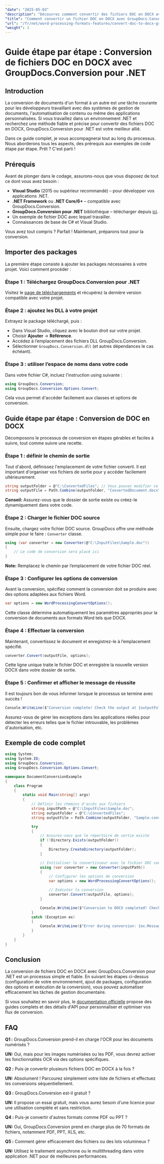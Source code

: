 ```yaml
---
"date": "2025-05-03"
"description": "Découvrez comment convertir des fichiers DOC en DOCX avec GroupDocs.Conversion pour .NET grâce à un guide étape par étape. Améliorez la compatibilité de vos documents et optimisez vos flux de travail."
"title": "Comment convertir un fichier DOC en DOCX avec GroupDocs.Conversion pour .NET (Guide étape par étape)"
"url": "/fr/net/word-processing-formats-features/convert-doc-to-docx-groupdocs-dotnet/"
"weight": 1
---
```


# Guide étape par étape : Conversion de fichiers DOC en DOCX avec GroupDocs.Conversion pour .NET

## Introduction

La conversion de documents d'un format à un autre est une tâche courante pour les développeurs travaillant avec des systèmes de gestion de documents, l'automatisation de contenu ou même des applications personnalisées. Si vous travaillez dans un environnement .NET et recherchez une méthode fiable et précise pour convertir des fichiers DOC en DOCX, GroupDocs.Conversion pour .NET est votre meilleur allié.

Dans ce guide complet, je vous accompagnerai tout au long du processus. Nous aborderons tous les aspects, des prérequis aux exemples de code étape par étape. Prêt ? C'est parti !

## Prérequis

Avant de plonger dans le codage, assurons-nous que vous disposez de tout ce dont vous avez besoin :

- **Visual Studio** (2015 ou supérieur recommandé) – pour développer vos applications .NET.
- **.NET Framework** ou **.NET Core/6+** – compatible avec GroupDocs.Conversion.
- **GroupDocs.Conversion pour .NET** bibliothèque – télécharger depuis [ici](https://releases.groupdocs.com/conversion/net/).
- Un exemple de fichier DOC avec lequel travailler.
- Connaissances de base de C# et Visual Studio.

Vous avez tout compris ? Parfait ! Maintenant, préparons tout pour la conversion.

## Importer des packages

La première étape consiste à ajouter les packages nécessaires à votre projet. Voici comment procéder :

### Étape 1 : Téléchargez GroupDocs.Conversion pour .NET

Visitez le [page de téléchargements](https://releases.groupdocs.com/conversion/net/) et récupérez la dernière version compatible avec votre projet.

### Étape 2 : ajoutez les DLL à votre projet

Extrayez le package téléchargé, puis :

- Dans Visual Studio, cliquez avec le bouton droit sur votre projet.
- Choisir **Ajouter** → **Référence**.
- Accédez à l’emplacement des fichiers DLL GroupDocs.Conversion.
- Sélectionner `GroupDocs.Conversion.dll` (et autres dépendances le cas échéant).

### Étape 3 : utiliser l’espace de noms dans votre code

Dans votre fichier C#, incluez l'instruction using suivante :

```csharp
using GroupDocs.Conversion;
using GroupDocs.Conversion.Options.Convert;
```

Cela vous permet d'accéder facilement aux classes et options de conversion.

## Guide étape par étape : Conversion de DOC en DOCX

Décomposons le processus de conversion en étapes gérables et faciles à suivre, tout comme suivre une recette.

### Étape 1 : définir le chemin de sortie

Tout d'abord, définissez l'emplacement de votre fichier converti. Il est important d'organiser vos fichiers de sortie pour y accéder facilement ultérieurement.

```csharp
string outputFolder = @"C:\ConvertedFiles"; // Vous pouvez modifier ce chemin
string outputFile = Path.Combine(outputFolder, "ConvertedDocument.docx");
```

**Conseil:** Assurez-vous que le dossier de sortie existe ou créez-le dynamiquement dans votre code.

### Étape 2 : Charger le fichier DOC source

Ensuite, chargez votre fichier DOC source. GroupDocs offre une méthode simple pour le faire : `Converter` classe.

```csharp
using (var converter = new Converter(@"C:\InputFiles\Sample.doc"))
{
    // Le code de conversion sera placé ici
}
```

**Note:** Remplacez le chemin par l’emplacement de votre fichier DOC réel.

### Étape 3 : Configurer les options de conversion

Avant la conversion, spécifiez comment la conversion doit se produire avec des options adaptées aux fichiers Word.

```csharp
var options = new WordProcessingConvertOptions();
```

Cette classe détermine automatiquement les paramètres appropriés pour la conversion de documents aux formats Word tels que DOCX.

### Étape 4 : Effectuer la conversion

Maintenant, convertissez le document et enregistrez-le à l’emplacement spécifié.

```csharp
converter.Convert(outputFile, options);
```

Cette ligne unique traite le fichier DOC et enregistre la nouvelle version DOCX dans votre dossier de sortie.

### Étape 5 : Confirmer et afficher le message de réussite

Il est toujours bon de vous informer lorsque le processus se termine avec succès !

```csharp
Console.WriteLine($"Conversion complete! Check the output at {outputFolder}");
```

Assurez-vous de gérer les exceptions dans les applications réelles pour détecter les erreurs telles que le fichier introuvable, les problèmes d'autorisation, etc.

## Exemple de code complet

```csharp
using System;
using System.IO;
using GroupDocs.Conversion;
using GroupDocs.Conversion.Options.Convert;

namespace DocumentConversionExample
{
    class Program
    {
        static void Main(string[] args)
        {
            // Définir les chemins d'accès aux fichiers
            string inputPath = @"C:\InputFiles\Sample.doc";
            string outputFolder = @"C:\ConvertedFiles";
            string outputFile = Path.Combine(outputFolder, "Sample-converted.docx");

            try
            {
                // Assurez-vous que le répertoire de sortie existe
                if (!Directory.Exists(outputFolder))
                {
                    Directory.CreateDirectory(outputFolder);
                }

                // Initialiser le convertisseur avec le fichier DOC source
                using (var converter = new Converter(inputPath))
                {
                    // Configurer les options de conversion
                    var options = new WordProcessingConvertOptions();

                    // Exécuter la conversion
                    converter.Convert(outputFile, options);
                }

                Console.WriteLine($"Conversion to DOCX completed! Check: {outputFile}");
            }
            catch (Exception ex)
            {
                Console.WriteLine($"Error during conversion: {ex.Message}");
            }
        }
    }
}
```

## Conclusion

La conversion de fichiers DOC en DOCX avec GroupDocs.Conversion pour .NET est un processus simple et fiable. En suivant les étapes ci-dessus (configuration de votre environnement, ajout de packages, configuration des options et exécution de la conversion), vous pouvez automatiser efficacement les tâches de gestion documentaire.

Si vous souhaitez en savoir plus, le [documentation officielle](https://docs.groupdocs.com/conversion/net/) propose des guides complets et des détails d'API pour personnaliser et optimiser vos flux de conversion.

## FAQ

**Q1 :** GroupDocs.Conversion prend-il en charge l'OCR pour les documents numérisés ?  

**UN:** Oui, mais pour les images numérisées ou les PDF, vous devrez activer les fonctionnalités OCR via des options spécifiques.

**Q2 :** Puis-je convertir plusieurs fichiers DOC en DOCX à la fois ?  

**UN:** Absolument ! Parcourez simplement votre liste de fichiers et effectuez les conversions séquentiellement.

**Q3 :** GroupDocs.Conversion est-il gratuit ?  

**UN:** Il propose un essai gratuit, mais vous aurez besoin d'une licence pour une utilisation complète et sans restriction.

**Q4 :** Puis-je convertir d'autres formats comme PDF ou PPT ?  

**UN:** Oui, GroupDocs.Conversion prend en charge plus de 70 formats de fichiers, notamment PDF, PPT, XLS, etc.

**Q5 :** Comment gérer efficacement des fichiers ou des lots volumineux ?  

**UN:** Utilisez le traitement asynchrone ou le multithreading dans votre application .NET pour de meilleures performances.